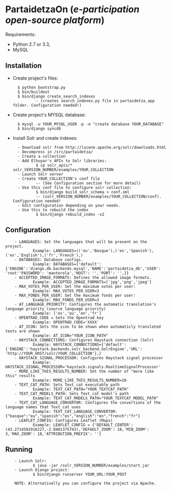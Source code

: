PartaidetzaOn (*e-participation open-source platform*)
=========================================================

Requirements: 

- Python 2.7 or 3.3, 
- MySQL

Installation
------------

* Create project's files:

        $ python bootstrap.py
        $ bin/buildout
        $ bin/django create_search_indexes
                - (creates search_indexes.py file in partaidetza_app folder. Configuration needed!)

* Create project's MYSQL database:

        $ mysql -u YOUR_MYSQL_USER -p -e "create database YOUR_DATABASE"
        $ bin/django syncdb
        
* Install Solr and create indexes:

        - Download solr from http://lucene.apache.org/solr/downloads.html
        - Decompress in /src/partaidetza/
        - Create a collection
        - Add Elhuyar's APIs to Solr libraries:
                $ cp solr_apis/* solr_VERSION_NUMBER/examples/YOUR_COLLECTION 
        - Launch Solr server
        - Create YOUR_COLLECTION's conf file 
                -- (See Configuration section for more detail)
        - Use this conf file to configure solr collection:
                $ bin/django build_solr_schema > conf.xml
                -- (solr_VERSION_NUMBER/examples/YOUR_COLLECTION/conf). Configuration needed!
        - Edit configuration depending on your needs.     
        - Use this to rebuild the index
                $ bin/django rebuild_index -v2
        
        
Configuration
-------------

        - LANGUAGES: Set the languages that will be present on the project.
                Example: LANGUAGES=(('eu','Basque'),('es','Spanish'),('en','English'),('fr','French'),)
        - DATABASES: Database configs.
                Example: DATABASES={'default':{'ENGINE':'django.db.backends.mysql','NAME':'partaidetza_db','USER': 'root''PASSWORD': 'manterola','HOST': '','PORT': '',}}
        - ACCEPTED_IMAGE_FORMATS: Defines the allowed image formats.
                Example: ACCEPTED_IMAGE_FORMATS=['jpg','png','jpeg']
        - MAX_VOTES_PER_USER: Set the maximum votes per user:
                Example: MAX_VOTES_PER_USER=3
        - MAX_FONDS_PER_USER: Set the maximum fonds per user:
                Example: MAX_FONDS_PER_USER=3
        - AT_LANGUAGE_PRIORITY: Configures the automatic translation's language priority (source language priority)
                Example: ['es','eu','en','fr']
        - OPENTRAD_CODE = Sets the Opentrad key
                Example: OPENTRAD_CODE='XXXX'
        - AT_ICON: Sets the icon to be shown when automaticly translated texts are shown
                Example: AT_ICON="YOUR_ICON_PATH"
        - HAYSTACK_CONNECTIONS: Configures Haystack connection (Solr)
                Example: HAYSTACK_CONNECTIONS={'default':{'ENGINE':'haystack.backends.solr_backend.SolrEngine','URL': 'http://YOUR_HOST/solr/YOUR_COLLECTION'},}
        - HAYSTACK_SIGNAL_PROCESSOR: Configures Haystack signal processor
                Example: HAYSTACK_SIGNAL_PROCESSOR='haystack.signals.RealtimeSignalProcessor'
        - MORE_LIKE_THIS_RESULTS_NUMBER: Set the number of "more like this" results
                Example: MORE_LIKE_THIS_RESULTS_NUMBER=10
        - TEXT_CAT_PATH: Sets Text_cat executable path
                Example: TEXT_CAT_PATH="YOUR_TEXTCAT_PATH"
        - TEXT_CAT_MODELS_PATH: Sets Text_cat model's path
                Example: TEXT_CAT_MODELS_PATH="YOUR_TEXTCAT_MODEL_PATH"
        - TEXT_CAT_LANGUAGE_CONVERTOR: Configures the convertions of the language names that Text_cat uses
                Example: TEXT_CAT_LANGUAGE_CONVERTOR: {"basque":"eu","spanish":"es","english":"en","french":"fr"}
        - LEAFLET_CONFIG: Configures Leaflet (Maps)
                Example: LEAFLET_CONFIG = {'DEFAULT_CENTER': (43.2714582916227,-2.0481375743),'DEFAULT_ZOOM': 18,'MIN_ZOOM': 3,'MAX_ZOOM': 18,'ATTRIBUTION_PREFIX': ''}
        
Running
-------

        - Launch Solr:
                $ java -jar /solr_VERSION_NUMBER/examples/start.jar
        - Launch Django project:
                $ bin/django runserver YOUR_URL:YOUR_POST
        
        NOTE: Alternativelly you can configure the project via Apache.
        
        

    

